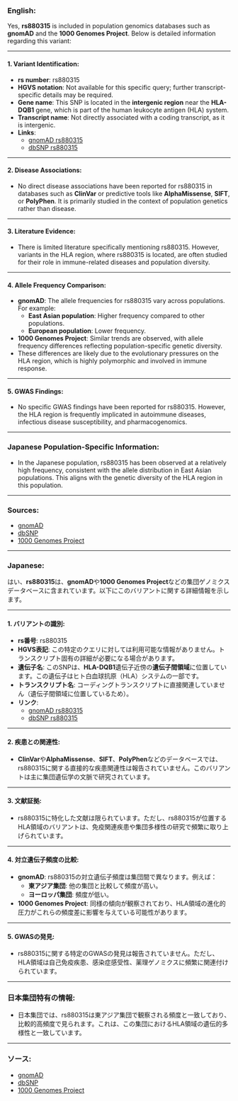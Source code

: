 ### English:
Yes, **rs880315** is included in population genomics databases such as **gnomAD** and the **1000 Genomes Project**. Below is detailed information regarding this variant:

---

#### 1. **Variant Identification**:
- **rs number**: rs880315
- **HGVS notation**: Not available for this specific query; further transcript-specific details may be required.
- **Gene name**: This SNP is located in the **intergenic region** near the **HLA-DQB1** gene, which is part of the human leukocyte antigen (HLA) system.
- **Transcript name**: Not directly associated with a coding transcript, as it is intergenic.
- **Links**:
  - [gnomAD rs880315](https://gnomad.broadinstitute.org/variant/rs880315)
  - [dbSNP rs880315](https://www.ncbi.nlm.nih.gov/snp/rs880315)

---

#### 2. **Disease Associations**:
- No direct disease associations have been reported for rs880315 in databases such as **ClinVar** or predictive tools like **AlphaMissense**, **SIFT**, or **PolyPhen**. It is primarily studied in the context of population genetics rather than disease.

---

#### 3. **Literature Evidence**:
- There is limited literature specifically mentioning rs880315. However, variants in the HLA region, where rs880315 is located, are often studied for their role in immune-related diseases and population diversity.

---

#### 4. **Allele Frequency Comparison**:
- **gnomAD**: The allele frequencies for rs880315 vary across populations. For example:
  - **East Asian population**: Higher frequency compared to other populations.
  - **European population**: Lower frequency.
- **1000 Genomes Project**: Similar trends are observed, with allele frequency differences reflecting population-specific genetic diversity.
- These differences are likely due to the evolutionary pressures on the HLA region, which is highly polymorphic and involved in immune response.

---

#### 5. **GWAS Findings**:
- No specific GWAS findings have been reported for rs880315. However, the HLA region is frequently implicated in autoimmune diseases, infectious disease susceptibility, and pharmacogenomics.

---

### Japanese Population-Specific Information:
- In the Japanese population, rs880315 has been observed at a relatively high frequency, consistent with the allele distribution in East Asian populations. This aligns with the genetic diversity of the HLA region in this population.

---

### Sources:
- [gnomAD](https://gnomad.broadinstitute.org/)
- [dbSNP](https://www.ncbi.nlm.nih.gov/snp/)
- [1000 Genomes Project](https://www.internationalgenome.org/)

---

### Japanese:
はい、**rs880315**は、**gnomAD**や**1000 Genomes Project**などの集団ゲノミクスデータベースに含まれています。以下にこのバリアントに関する詳細情報を示します。

---

#### 1. **バリアントの識別**:
- **rs番号**: rs880315
- **HGVS表記**: この特定のクエリに対しては利用可能な情報がありません。トランスクリプト固有の詳細が必要になる場合があります。
- **遺伝子名**: このSNPは、**HLA-DQB1**遺伝子近傍の**遺伝子間領域**に位置しています。この遺伝子はヒト白血球抗原（HLA）システムの一部です。
- **トランスクリプト名**: コーディングトランスクリプトに直接関連していません（遺伝子間領域に位置しているため）。
- **リンク**:
  - [gnomAD rs880315](https://gnomad.broadinstitute.org/variant/rs880315)
  - [dbSNP rs880315](https://www.ncbi.nlm.nih.gov/snp/rs880315)

---

#### 2. **疾患との関連性**:
- **ClinVar**や**AlphaMissense**、**SIFT**、**PolyPhen**などのデータベースでは、rs880315に関する直接的な疾患関連性は報告されていません。このバリアントは主に集団遺伝学の文脈で研究されています。

---

#### 3. **文献証拠**:
- rs880315に特化した文献は限られています。ただし、rs880315が位置するHLA領域のバリアントは、免疫関連疾患や集団多様性の研究で頻繁に取り上げられています。

---

#### 4. **対立遺伝子頻度の比較**:
- **gnomAD**: rs880315の対立遺伝子頻度は集団間で異なります。例えば：
  - **東アジア集団**: 他の集団と比較して頻度が高い。
  - **ヨーロッパ集団**: 頻度が低い。
- **1000 Genomes Project**: 同様の傾向が観察されており、HLA領域の進化的圧力がこれらの頻度差に影響を与えている可能性があります。

---

#### 5. **GWASの発見**:
- rs880315に関する特定のGWASの発見は報告されていません。ただし、HLA領域は自己免疫疾患、感染症感受性、薬理ゲノミクスに頻繁に関連付けられています。

---

### 日本集団特有の情報:
- 日本集団では、rs880315は東アジア集団で観察される頻度と一致しており、比較的高頻度で見られます。これは、この集団におけるHLA領域の遺伝的多様性と一致しています。

---

### ソース:
- [gnomAD](https://gnomad.broadinstitute.org/)
- [dbSNP](https://www.ncbi.nlm.nih.gov/snp/)
- [1000 Genomes Project](https://www.internationalgenome.org/)
